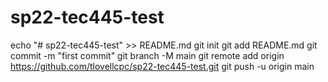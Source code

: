 # sp22-tec445-test
echo "# sp22-tec445-test" >> README.md
git init
git add README.md
git commit -m "first commit"
git branch -M main
git remote add origin https://github.com/tlovellcpc/sp22-tec445-test.git
git push -u origin main
